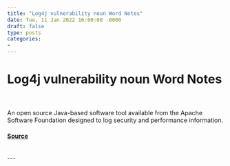 ```yaml
---
title: "Log4j vulnerability noun Word Notes"
date: Tue, 11 Jan 2022 16:00:00 -0000
draft: false
type: posts
categories: 
- 
---
```

# Log4j vulnerability noun Word Notes

<br/>

<br/>
An open source Java-based software tool available from the Apache Software Foundation designed to log security and performance information.

#### [Source](https://thecyberwire.com/podcasts/word-notes/83/notes)

<br/>
---
